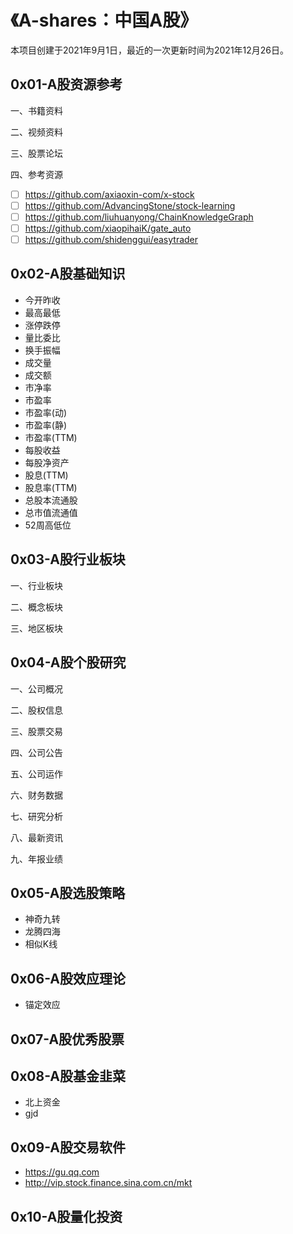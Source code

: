 # 《A-shares：中国A股》

本项目创建于2021年9月1日，最近的一次更新时间为2021年12月26日。

## 0x01-A股资源参考

一、书籍资料

二、视频资料

三、股票论坛

四、参考资源
- [ ] https://github.com/axiaoxin-com/x-stock
- [ ] https://github.com/AdvancingStone/stock-learning
- [ ] https://github.com/liuhuanyong/ChainKnowledgeGraph
- [ ] https://github.com/xiaopihaiK/gate_auto
- [ ] https://github.com/shidenggui/easytrader

## 0x02-A股基础知识

- 今开昨收
- 最高最低
- 涨停跌停
- 量比委比
- 换手振幅
- 成交量
- 成交额
- 市净率
- 市盈率
- 市盈率(动)
- 市盈率(静)
- 市盈率(TTM)
- 每股收益
- 每股净资产
- 股息(TTM)
- 股息率(TTM)
- 总股本流通股
- 总市值流通值
- 52周高低位

## 0x03-A股行业板块

一、行业板块

二、概念板块

三、地区板块

## 0x04-A股个股研究

一、公司概况

二、股权信息

三、股票交易

四、公司公告

五、公司运作

六、财务数据

七、研究分析

八、最新资讯

九、年报业绩

## 0x05-A股选股策略

- 神奇九转
- 龙腾四海
- 相似K线

## 0x06-A股效应理论

- 锚定效应

## 0x07-A股优秀股票

## 0x08-A股基金韭菜

- 北上资金
- gjd

## 0x09-A股交易软件

- https://gu.qq.com
- http://vip.stock.finance.sina.com.cn/mkt

## 0x10-A股量化投资